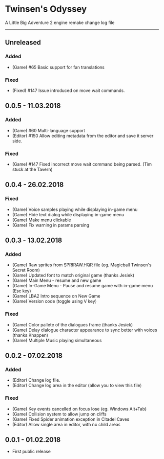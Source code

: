 # Twinsen's Odyssey
A Little Big Adventure 2 engine remake change log file

---

## Unreleased
### Added
* (Game) #65 Basic support for fan translations
### Fixed
* (Fixed) #147 Issue introduced on move wait commands.

## 0.0.5 - 11.03.2018
### Added
* (Game) #60 Multi-language support
* (Editor) #150 Allow editing metadata from the editor and save it server side.
### Fixed
* (Game) #147 Fixed incorrect move wait command being parsed. (Tim stuck at the Tavern)

## 0.0.4 - 26.02.2018
### Fixed
* (Game) Voice samples playing while displaying in-game menu
* (Game) Hide text dialog while displaying in-game menu
* (Game) Make menu clickable
* (Game) Fix warning in params parsing

## 0.0.3 - 13.02.2018
### Added
* (Game) Raw sprites from SPRIRAW.HQR file (eg. Magicball Twinsen's Secret Room)
* (Game) Updated font to match original game (thanks Jesiek)
* (Game) Main Menu - resume and new game
* (Game) In-Game Menu - Pause and resume game with in-game menu (Esc key)
* (Game) LBA2 Intro sequence on New Game
* (Game) Version code (toggle using V key)

### Fixed
* (Game) Color pallete of the dialogues frame (thanks Jesiek)
* (Game) Delay dialogue character appearance to sync better with voices (thanks Knappen)
* (Game) Multiple Music playing simultaneous

## 0.0.2 - 07.02.2018
### Added
* (Editor) Change log file.
* (Editor) Change log area in the editor (allow you to view this file)

### Fixed
* (Game) Key events cancelled on focus lose (eg. Windows Alt+Tab)
* (Game) Collision system to allow jump on cliffs
* (Game) Fixed Spider animation exception in Citadel Caves
* (Editor) Allow single area in editor, with no child areas

## 0.0.1 - 01.02.2018
* First public release
